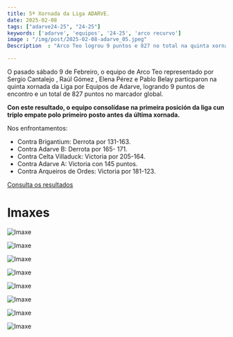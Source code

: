 ```yaml
---
title: 5ª Xornada da Liga ADARVE.
date: 2025-02-08
tags: ["adarve24-25", "24-25"]
keywords: ['adarve', 'equipos', '24-25', 'arco recurvo']
image : "/img/post/2025-02-08-adarve_05.jpeg"
Description  : "Arco Teo logrou 9 puntos e 827 no total na quinta xornada da Liga por Equipos de Adarve, demostrando unha  mellora continua.Con este resultado, o equipo consolídase na primeira posición da liga cun triplo empate polo primeiro posto antes da última xornada."

---
```




O pasado sábado 9 de Febreiro, o equipo de Arco Teo representado por Sergio Cantalejo , Raúl Gómez , Elena Pérez  e Pablo Belay particparon na quinta xornada da Liga por Equipos de Adarve, logrando 9 puntos de encontro e un total de 827 puntos no marcador global.

**Con este resultado, o equipo consolídase na primeira posición da liga cun triplo empate polo primeiro posto antes da última xornada.**


Nos enfrontamentos:

- Contra Brigantium: Derrota por 131-163.
- Contra Adarve B: Derrota por 165- 171.
- Contra Celta Villaduck: Victoria por 205-164.
- Contra Adarve A: Victoria con 145 puntos. 
- Contra Arqueiros de Ordes: Victoria por 181-123.





[Consulta os resultados](https://docs.google.com/spreadsheets/d/1gygWKIQX21a8ha2O_VllJcGtSTHoihNjnocNm11XQVo/edit?gid=351339145#gid=351339145)


# Imaxes

![Imaxe](../2025-02-08-adarve-xor5/00.jpg)

![Imaxe](../2025-02-08-adarve-xor5/01.jpg)

![Imaxe](../2025-02-08-adarve-xor5/02.jpg)

![Imaxe](../2025-02-08-adarve-xor5/03.jpg)

![Imaxe](../2025-02-08-adarve-xor5/04.jpg)

![Imaxe](../2025-02-08-adarve-xor5/res01.jpg)


![Imaxe](../2025-02-08-adarve-xor5/res02.jpg)

![Imaxe](../2025-02-08-adarve-xor5/res03.jpg)